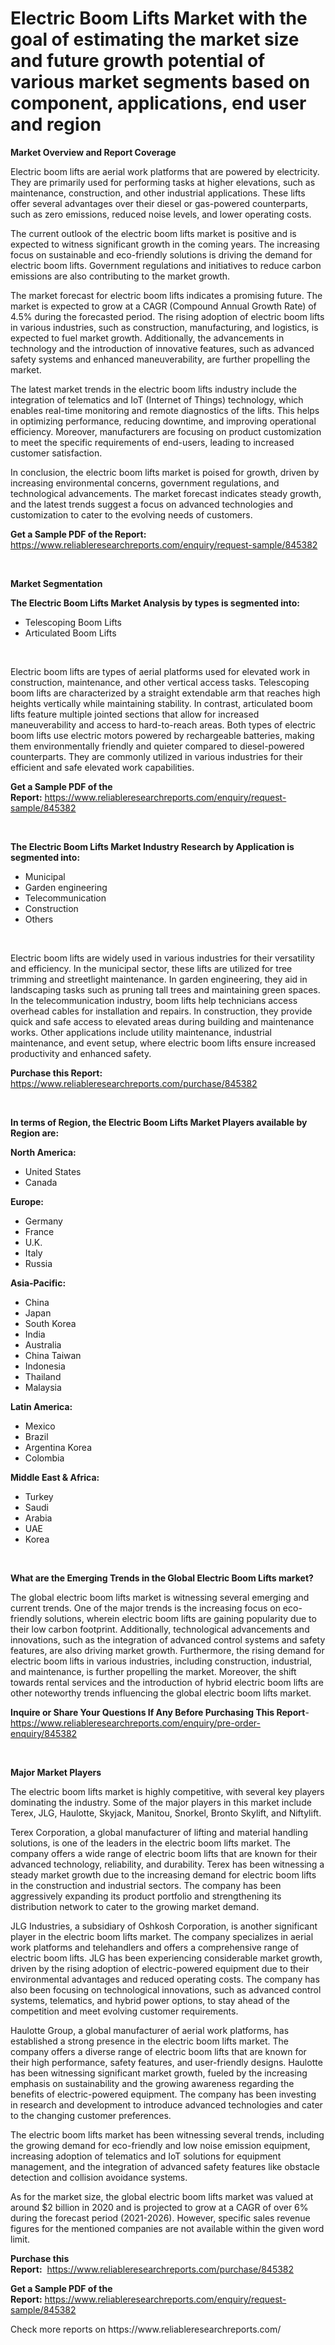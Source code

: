 <p><h1>Electric Boom Lifts Market with the goal of estimating the market size and future growth potential of various market segments based on component, applications, end user and region</h1></p><p><strong>Market Overview and Report Coverage</strong></p>
<p><p>Electric boom lifts are aerial work platforms that are powered by electricity. They are primarily used for performing tasks at higher elevations, such as maintenance, construction, and other industrial applications. These lifts offer several advantages over their diesel or gas-powered counterparts, such as zero emissions, reduced noise levels, and lower operating costs.</p><p>The current outlook of the electric boom lifts market is positive and is expected to witness significant growth in the coming years. The increasing focus on sustainable and eco-friendly solutions is driving the demand for electric boom lifts. Government regulations and initiatives to reduce carbon emissions are also contributing to the market growth.</p><p>The market forecast for electric boom lifts indicates a promising future. The market is expected to grow at a CAGR (Compound Annual Growth Rate) of 4.5% during the forecasted period. The rising adoption of electric boom lifts in various industries, such as construction, manufacturing, and logistics, is expected to fuel market growth. Additionally, the advancements in technology and the introduction of innovative features, such as advanced safety systems and enhanced maneuverability, are further propelling the market.</p><p>The latest market trends in the electric boom lifts industry include the integration of telematics and IoT (Internet of Things) technology, which enables real-time monitoring and remote diagnostics of the lifts. This helps in optimizing performance, reducing downtime, and improving operational efficiency. Moreover, manufacturers are focusing on product customization to meet the specific requirements of end-users, leading to increased customer satisfaction.</p><p>In conclusion, the electric boom lifts market is poised for growth, driven by increasing environmental concerns, government regulations, and technological advancements. The market forecast indicates steady growth, and the latest trends suggest a focus on advanced technologies and customization to cater to the evolving needs of customers.</p></p>
<p><strong>Get a Sample PDF of the Report:</strong> <a href="https://www.reliableresearchreports.com/enquiry/request-sample/845382">https://www.reliableresearchreports.com/enquiry/request-sample/845382</a></p>
<p>&nbsp;</p>
<p><strong>Market Segmentation</strong></p>
<p><strong>The Electric Boom Lifts Market Analysis by types is segmented into:</strong></p>
<p><ul><li>Telescoping Boom Lifts</li><li>Articulated Boom Lifts</li></ul></p>
<p>&nbsp;</p>
<p><p>Electric boom lifts are types of aerial platforms used for elevated work in construction, maintenance, and other vertical access tasks. Telescoping boom lifts are characterized by a straight extendable arm that reaches high heights vertically while maintaining stability. In contrast, articulated boom lifts feature multiple jointed sections that allow for increased maneuverability and access to hard-to-reach areas. Both types of electric boom lifts use electric motors powered by rechargeable batteries, making them environmentally friendly and quieter compared to diesel-powered counterparts. They are commonly utilized in various industries for their efficient and safe elevated work capabilities.</p></p>
<p><strong>Get a Sample PDF of the Report:</strong>&nbsp;<a href="https://www.reliableresearchreports.com/enquiry/request-sample/845382">https://www.reliableresearchreports.com/enquiry/request-sample/845382</a></p>
<p>&nbsp;</p>
<p><strong>The Electric Boom Lifts Market Industry Research by Application is segmented into:</strong></p>
<p><ul><li>Municipal</li><li>Garden engineering</li><li>Telecommunication</li><li>Construction</li><li>Others</li></ul></p>
<p>&nbsp;</p>
<p><p>Electric boom lifts are widely used in various industries for their versatility and efficiency. In the municipal sector, these lifts are utilized for tree trimming and streetlight maintenance. In garden engineering, they aid in landscaping tasks such as pruning tall trees and maintaining green spaces. In the telecommunication industry, boom lifts help technicians access overhead cables for installation and repairs. In construction, they provide quick and safe access to elevated areas during building and maintenance works. Other applications include utility maintenance, industrial maintenance, and event setup, where electric boom lifts ensure increased productivity and enhanced safety.</p></p>
<p><strong>Purchase this Report:</strong>&nbsp; <a href="https://www.reliableresearchreports.com/purchase/845382">https://www.reliableresearchreports.com/purchase/845382</a></p>
<p>&nbsp;</p>
<p><strong>In terms of Region, the Electric Boom Lifts Market Players available by Region are:</strong></p>
<p>
    <p> <strong> North America: </strong>
        <ul>
            <li>United States</li>
            <li>Canada</li>
        </ul>
        </p> 
    <p> <strong> Europe: </strong>
        <ul>
            <li>Germany</li>
            <li>France</li>
            <li>U.K.</li>
            <li>Italy</li>
            <li>Russia</li>
        </ul>
        </p> 
    <p> <strong> Asia-Pacific: </strong>
        <ul>
            <li>China</li>
            <li>Japan</li>
            <li>South Korea</li>
            <li>India</li>
            <li>Australia</li>
            <li>China Taiwan</li>
            <li>Indonesia</li>
            <li>Thailand</li>
            <li>Malaysia</li>
        </ul>
        </p> 
    <p> <strong> Latin America: </strong>
        <ul>
            <li>Mexico</li>
            <li>Brazil</li>
            <li>Argentina Korea</li>
            <li>Colombia</li>
        </ul>
        </p> 
    <p> <strong> Middle East & Africa: </strong>
        <ul>
            <li>Turkey</li>
            <li>Saudi</li>
            <li>Arabia</li>
            <li>UAE</li>
            <li>Korea</li>
        </ul>
    </p>
    </p>
<p>&nbsp;</p>
<p><strong>What are the Emerging Trends in the Global Electric Boom Lifts market?</strong></p>
<p><p>The global electric boom lifts market is witnessing several emerging and current trends. One of the major trends is the increasing focus on eco-friendly solutions, wherein electric boom lifts are gaining popularity due to their low carbon footprint. Additionally, technological advancements and innovations, such as the integration of advanced control systems and safety features, are also driving market growth. Furthermore, the rising demand for electric boom lifts in various industries, including construction, industrial, and maintenance, is further propelling the market. Moreover, the shift towards rental services and the introduction of hybrid electric boom lifts are other noteworthy trends influencing the global electric boom lifts market.</p></p>
<p><strong>Inquire or Share Your Questions If Any Before Purchasing This Report</strong>- <a href="https://www.reliableresearchreports.com/enquiry/pre-order-enquiry/845382">https://www.reliableresearchreports.com/enquiry/pre-order-enquiry/845382</a></p>
<p>&nbsp;</p>
<p><strong>Major Market Players</strong></p>
<p><p>The electric boom lifts market is highly competitive, with several key players dominating the industry. Some of the major players in this market include Terex, JLG, Haulotte, Skyjack, Manitou, Snorkel, Bronto Skylift, and Niftylift.</p><p>Terex Corporation, a global manufacturer of lifting and material handling solutions, is one of the leaders in the electric boom lifts market. The company offers a wide range of electric boom lifts that are known for their advanced technology, reliability, and durability. Terex has been witnessing a steady market growth due to the increasing demand for electric boom lifts in the construction and industrial sectors. The company has been aggressively expanding its product portfolio and strengthening its distribution network to cater to the growing market demand.</p><p>JLG Industries, a subsidiary of Oshkosh Corporation, is another significant player in the electric boom lifts market. The company specializes in aerial work platforms and telehandlers and offers a comprehensive range of electric boom lifts. JLG has been experiencing considerable market growth, driven by the rising adoption of electric-powered equipment due to their environmental advantages and reduced operating costs. The company has also been focusing on technological innovations, such as advanced control systems, telematics, and hybrid power options, to stay ahead of the competition and meet evolving customer requirements.</p><p>Haulotte Group, a global manufacturer of aerial work platforms, has established a strong presence in the electric boom lifts market. The company offers a diverse range of electric boom lifts that are known for their high performance, safety features, and user-friendly designs. Haulotte has been witnessing significant market growth, fueled by the increasing emphasis on sustainability and the growing awareness regarding the benefits of electric-powered equipment. The company has been investing in research and development to introduce advanced technologies and cater to the changing customer preferences.</p><p>The electric boom lifts market has been witnessing several trends, including the growing demand for eco-friendly and low noise emission equipment, increasing adoption of telematics and IoT solutions for equipment management, and the integration of advanced safety features like obstacle detection and collision avoidance systems.</p><p>As for the market size, the global electric boom lifts market was valued at around $2 billion in 2020 and is projected to grow at a CAGR of over 6% during the forecast period (2021-2026). However, specific sales revenue figures for the mentioned companies are not available within the given word limit.</p></p>
<p><strong>Purchase this Report:</strong>&nbsp;&nbsp;<a href="https://www.reliableresearchreports.com/purchase/845382">https://www.reliableresearchreports.com/purchase/845382</a></p>
<p></p>
<p><strong>Get a Sample PDF of the Report:</strong>&nbsp;<a href="https://www.reliableresearchreports.com/enquiry/request-sample/845382">https://www.reliableresearchreports.com/enquiry/request-sample/845382</a></p>
<p>Check more reports on https://www.reliableresearchreports.com/</p>